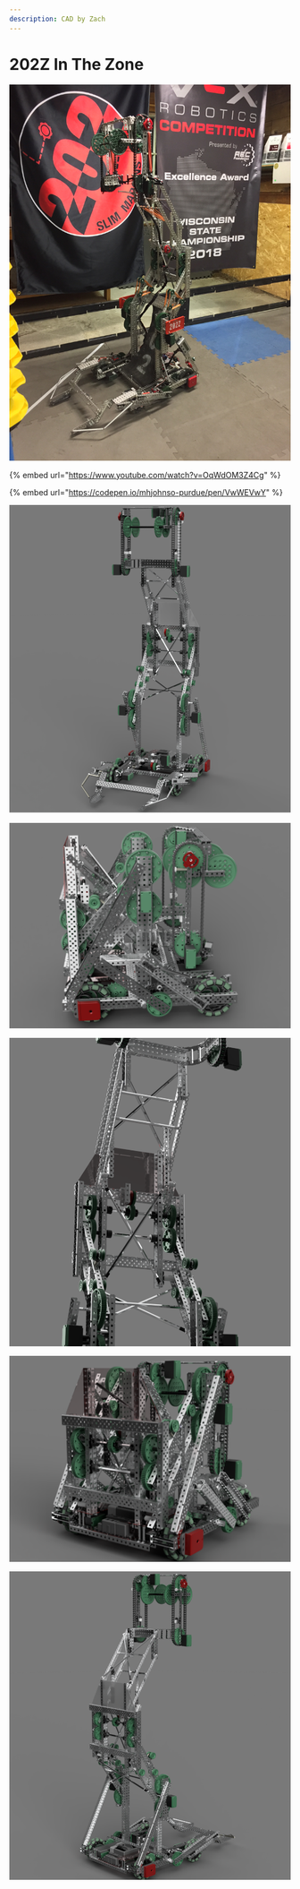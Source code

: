 ```yaml
---
description: CAD by Zach
---
```


# 202Z In The Zone

![](../../.gitbook/assets/e9e46c9d52f17bc094114678998d79e4.jpg)

{% embed url="https://www.youtube.com/watch?v=OqWdOM3Z4Cg" %}

{% embed url="https://codepen.io/mhjohnso-purdue/pen/VwWEVwY" %}



![CAD by Zach(929u), Renders by Zach(929u)](<../../.gitbook/assets/Render 2 (1).png>)

![CAD by Zach(929u), Renders by Zach(929u)](<../../.gitbook/assets/Render 10.png>)

![CAD by Zach(929u), Renders by Zach(929u)](<../../.gitbook/assets/Render 6.png>)

![CAD by Zach(929u), Renders by Zach(929u)](<../../.gitbook/assets/render 12.png>)

![CAD by Zach(929u), Renders by Zach(929u)](../../.gitbook/assets/render-4.png)
